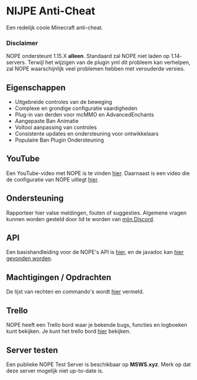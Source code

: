 # NIJPE Anti-Cheat

Een redelijk coole Minecraft anti-cheat.

### Disclaimer

NOPE ondersteunt 1.15.X **alleen**. Standaard zal NOPE niet laden op 1.14-
servers. Terwijl het wijzigen van de plugin yml dit probleem kan verhelpen, zal
NOPE waarschijnlijk veel problemen hebben met verouderde versies.

## Eigenschappen

- Uitgebreide controles van de beweging
- Complexe en grondige configuratie vaardigheden
- Plug-in van derden voor mcMMO en AdvancedEnchants
- Aangepaste Ban Animatie
- Voltooi aanpassing van controles
- Consistente updates en ondersteuning voor ontwikkelaars
- Populaire Ban Plugin Ondersteuning

## YouTube

Een YouTube-video met NOPE is te vinden
[hier](https://www.youtube.com/watch?v=QNumBz-Phwg). Daarnaast is een video die
de configuratie van NOPE uitlegt
[hier](https://www.youtube.com/watch?v=XVuXKsJEAkQ).

## Ondersteuning

Rapporteer hier valse meldingen, fouten of suggesties. Algemene vragen kunnen
worden gesteld door lid te worden van
[mijn Discord](https://nope.msws.xyz/discord).

## API

Een basishandleiding voor de NOPE's API is
[hier](https://github.com/MSWS/NOPE/wiki/API), en de javadoc kan
[hier gevonden worden](http://docs.msws.xyz).

## Machtigingen / Opdrachten

De lijst van rechten en commando's wordt
[hier](https://github.com/MSWS/NOPE/wiki/Permissions) vermeld.

## Trello

NOPE heeft een Trello bord waar je bekende bugs, functies en logboeken kunt
bekijken. Je kunt het trello bord [hier](https://nope.msws.xyz/trello) bekijken.

## Server testen

Een publieke NOPE Test Server is beschikbaar op **MSWS.xyz**. Merk op dat deze
server mogelijk niet up-to-date is.

